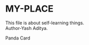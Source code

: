 # MY-PLACE
This file is about self-learning things.
<br/>
Author-Yash Aditya.



<a heref="https://incomparable-madeleine-a7f33c.netlify.app/"> Panda Card </a>
